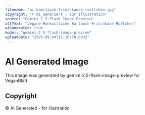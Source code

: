 ```yaml
---
filename: "ai-baerlauch-frischkaese-roellchen.jpg"
copyright: "© AI Generiert - zur Illustration"
source: "Gemini 2.5 Flash Image Preview"
altText: "Vegane Rohköstliche Bärlauch-Frischkäse-Röllchen"
aiGenerated: true
model: "gemini-2.5-flash-image-preview"
uploadDate: "2025-09-04T11:16:59.643Z"
---
```


# AI Generated Image

This image was generated by gemini-2.5-flash-image-preview for VeganBlatt.

## Copyright
© AI Generated - for illustration
